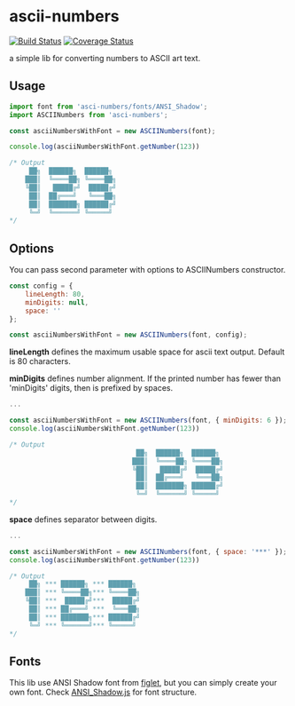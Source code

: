 # ascii-numbers
[![Build Status](https://travis-ci.org/machaj/ascii-numbers.svg?branch=master)](https://travis-ci.org/machaj/ascii-numbers)
[![Coverage Status](https://coveralls.io/repos/github/machaj/ascii-numbers/badge.svg?branch=master)](https://coveralls.io/github/machaj/ascii-numbers?branch=master)

a simple lib for converting numbers to ASCII art text.

## Usage

```javascript
import font from 'asci-numbers/fonts/ANSI_Shadow';
import ASCIINumbers from 'asci-numbers';

const asciiNumbersWithFont = new ASCIINumbers(font);

console.log(asciiNumbersWithFont.getNumber(123))

/* Output
     ██╗  ██████╗  ██████╗
    ███║  ╚════██╗ ╚════██╗
    ╚██║   █████╔╝  █████╔╝
     ██║  ██╔═══╝   ╚═══██╗
     ██║  ███████╗ ██████╔╝
     ╚═╝  ╚══════╝ ╚═════╝
*/
```

## Options
You can pass second parameter with options to ASCIINumbers constructor.

```javascript
const config = {
	lineLength: 80,
	minDigits: null,
	space: ''
};

const asciiNumbersWithFont = new ASCIINumbers(font, config);
```

**lineLength** defines the maximum usable space for ascii text output.
Default is 80 characters.

**minDigits** defines number alignment. If the printed number has fewer
than 'minDigits' digits, then is prefixed by spaces.

```javascript
...

const asciiNumbersWithFont = new ASCIINumbers(font, { minDigits: 6 });
console.log(asciiNumbersWithFont.getNumber(123))

/* Output
                                ██╗  ██████╗  ██████╗
                               ███║  ╚════██╗ ╚════██╗
                               ╚██║   █████╔╝  █████╔╝
                                ██║  ██╔═══╝   ╚═══██╗
                                ██║  ███████╗ ██████╔╝
                                ╚═╝  ╚══════╝ ╚═════╝
*/
```

**space** defines separator between digits.

```javascript
...

const asciiNumbersWithFont = new ASCIINumbers(font, { space: '***' });
console.log(asciiNumbersWithFont.getNumber(123))

/* Output
     ██╗ *** ██████╗ *** ██████╗
    ███║ *** ╚════██╗*** ╚════██╗
    ╚██║ ***  █████╔╝***  █████╔╝
     ██║ *** ██╔═══╝ ***  ╚═══██╗
     ██║ *** ███████╗*** ██████╔╝
     ╚═╝ *** ╚══════╝*** ╚═════╝
*/
```

## Fonts

This lib use ANSI Shadow font from [figlet](https://github.com/patorjk/figlet.js), but you can simply create your own font.
Check [ANSI_Shadow.js](https://github.com/machaj/ascii-numbers/blob/master/fonts/ANSI_Shadow.js) for font structure.
